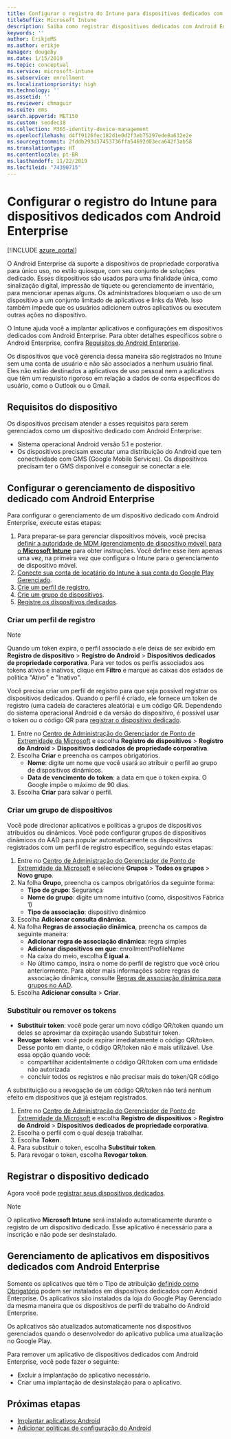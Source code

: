 ```yaml
---
title: Configurar o registro do Intune para dispositivos dedicados com Android Enterprise
titleSuffix: Microsoft Intune
description: Saiba como registrar dispositivos dedicados com Android Enterprise no Intune.
keywords: ''
author: ErikjeMS
ms.author: erikje
manager: dougeby
ms.date: 1/15/2019
ms.topic: conceptual
ms.service: microsoft-intune
ms.subservice: enrollment
ms.localizationpriority: high
ms.technology: ''
ms.assetid: ''
ms.reviewer: chmaguir
ms.suite: ems
search.appverid: MET150
ms.custom: seodec18
ms.collection: M365-identity-device-management
ms.openlocfilehash: d4ff9126fec182d1e0d2f3eb75297ede8a632e2e
ms.sourcegitcommit: 2fddb293d37453736ffa54692d03eca642f3ab58
ms.translationtype: HT
ms.contentlocale: pt-BR
ms.lasthandoff: 11/22/2019
ms.locfileid: "74390715"
---
```

# <a name="set-up-intune-enrollment-of-android-enterprise-dedicated-devices"></a>Configurar o registro do Intune para dispositivos dedicados com Android Enterprise

[!INCLUDE [azure_portal](../includes/azure_portal.md)]

O Android Enterprise dá suporte a dispositivos de propriedade corporativa para único uso, no estilo quiosque, com seu conjunto de soluções dedicado. Esses dispositivos são usados para uma finalidade única, como sinalização digital, impressão de tíquete ou gerenciamento de inventário, para mencionar apenas alguns. Os administradores bloqueiam o uso de um dispositivo a um conjunto limitado de aplicativos e links da Web. Isso também impede que os usuários adicionem outros aplicativos ou executem outras ações no dispositivo.

O Intune ajuda você a implantar aplicativos e configurações em dispositivos dedicados com Android Enterprise. Para obter detalhes específicos sobre o Android Enterprise, confira [Requisitos do Android Enterprise](https://support.google.com/work/android/answer/6174145?hl=en&ref_topic=6151012).

Os dispositivos que você gerencia dessa maneira são registrados no Intune sem uma conta de usuário e não são associados a nenhum usuário final. Eles não estão destinados a aplicativos de uso pessoal nem a aplicativos que têm um requisito rigoroso em relação a dados de conta específicos do usuário, como o Outlook ou o Gmail.

## <a name="device-requirements"></a>Requisitos do dispositivo

Os dispositivos precisam atender a esses requisitos para serem gerenciados como um dispositivo dedicado com Android Enterprise:

- Sistema operacional Android versão 5.1 e posterior.
- Os dispositivos precisam executar uma distribuição do Android que tem conectividade com GMS (Google Mobile Services). Os dispositivos precisam ter o GMS disponível e conseguir se conectar a ele.

## <a name="set-up-android-enterprise-dedicated-device-management"></a>Configurar o gerenciamento de dispositivo dedicado com Android Enterprise

Para configurar o gerenciamento de um dispositivo dedicado com Android Enterprise, execute estas etapas:

1. Para preparar-se para gerenciar dispositivos móveis, você precisa [definir a autoridade de MDM (gerenciamento de dispositivo móvel) para o **Microsoft Intune**](../fundamentals/mdm-authority-set.md) para obter instruções. Você define esse item apenas uma vez, na primeira vez que configura o Intune para o gerenciamento de dispositivo móvel.
2. [Conecte sua conta de locatário do Intune à sua conta do Google Play Gerenciado](connect-intune-android-enterprise.md).
3. [Crie um perfil de registro.](#create-an-enrollment-profile)
4. [Crie um grupo de dispositivos](#create-a-device-group).
5. [Registre os dispositivos dedicados](#enroll-the-dedicated-devices).

### <a name="create-an-enrollment-profile"></a>Criar um perfil de registro

> [!NOTE]
> Quando um token expira, o perfil associado a ele deixa de ser exibido em **Registro de dispositivo** > **Registro do Android** > **Dispositivos dedicados de propriedade corporativa**. Para ver todos os perfis associados aos tokens ativos e inativos, clique em **Filtro** e marque as caixas dos estados de política "Ativo" e "Inativo". 

Você precisa criar um perfil de registro para que seja possível registrar os dispositivos dedicados. Quando o perfil é criado, ele fornece um token de registro (uma cadeia de caracteres aleatória) e um código QR. Dependendo do sistema operacional Android e da versão do dispositivo, é possível usar o token ou o código QR para [registrar o dispositivo dedicado](#enroll-the-dedicated-devices).

1. Entre no [Centro de Administração do Gerenciador de Ponto de Extremidade da Microsoft](https://go.microsoft.com/fwlink/?linkid=2109431) e escolha **Registro de dispositivos** > **Registro do Android** > **Dispositivos dedicados de propriedade corporativa**.
2. Escolha **Criar** e preencha os campos obrigatórios.
    - **Nome**: digite um nome que você usará ao atribuir o perfil ao grupo de dispositivos dinâmicos.
    - **Data de vencimento do token**: a data em que o token expira. O Google impõe o máximo de 90 dias.
3. Escolha **Criar** para salvar o perfil.

### <a name="create-a-device-group"></a>Criar um grupo de dispositivos

Você pode direcionar aplicativos e políticas a grupos de dispositivos atribuídos ou dinâmicos. Você pode configurar grupos de dispositivos dinâmicos do AAD para popular automaticamente os dispositivos registrados com um perfil de registro específico, seguindo estas etapas:

1. Entre no [Centro de Administração do Gerenciador de Ponto de Extremidade da Microsoft](https://go.microsoft.com/fwlink/?linkid=2109431) e selecione **Grupos** > **Todos os grupos** > **Novo grupo**.
2. Na folha **Grupo**, preencha os campos obrigatórios da seguinte forma:
    - **Tipo de grupo**: Segurança
    - **Nome do grupo**: digite um nome intuitivo (como, dispositivos Fábrica 1)
    - **Tipo de associação**: dispositivo dinâmico
3. Escolha **Adicionar consulta dinâmica**.
4. Na folha **Regras de associação dinâmica**, preencha os campos da seguinte maneira:
    - **Adicionar regra de associação dinâmica**: regra simples
    - **Adicionar dispositivos em que**: enrollmentProfileName
    - Na caixa do meio, escolha **É igual a**.
    - No último campo, insira o nome do perfil de registro que você criou anteriormente.
    Para obter mais informações sobre regras de associação dinâmica, consulte [Regras de associação dinâmica para grupos no AAD](https://docs.microsoft.com/azure/active-directory/users-groups-roles/groups-dynamic-membership). 
5. Escolha **Adicionar consulta** > **Criar**.

### <a name="replace-or-remove-tokens"></a>Substituir ou remover os tokens

- **Substituir token**: você pode gerar um novo código QR/token quando um deles se aproximar da expiração usando Substituir token.
- **Revogar token**: você pode expirar imediatamente o código QR/token. Desse ponto em diante, o código QR/token não é mais utilizável. Use essa opção quando você:
  - compartilhar acidentalmente o código QR/token com uma entidade não autorizada
  - concluir todos os registros e não precisar mais do token/QR código

A substituição ou a revogação de um código QR/token não terá nenhum efeito em dispositivos que já estejam registrados.

1. Entre no [Centro de Administração do Gerenciador de Ponto de Extremidade da Microsoft](https://go.microsoft.com/fwlink/?linkid=2109431) e escolha **Registro de dispositivos** > **Registro do Android** > **Dispositivos dedicados de propriedade corporativa**.
2. Escolha o perfil com o qual deseja trabalhar.
3. Escolha **Token**.
4. Para substituir o token, escolha **Substituir token**.
5. Para revogar o token, escolha **Revogar token**.

## <a name="enroll-the-dedicated-devices"></a>Registrar o dispositivo dedicado

Agora você pode [registrar seus dispositivos dedicados](android-dedicated-devices-fully-managed-enroll.md).

> [!NOTE]
> O aplicativo **Microsoft Intune** será instalado automaticamente durante o registro de um dispositivo dedicado.  Esse aplicativo é necessário para a inscrição e não pode ser desinstalado. 

## <a name="managing-apps-on-android-enterprise-dedicated-devices"></a>Gerenciamento de aplicativos em dispositivos dedicados com Android Enterprise

Somente os aplicativos que têm o Tipo de atribuição [definido como Obrigatório](../apps/apps-deploy.md#assign-an-app) podem ser instalados em dispositivos dedicados com Android Enterprise. Os aplicativos são instalados da loja do Google Play Gerenciado da mesma maneira que os dispositivos de perfil de trabalho do Android Enterprise.

Os aplicativos são atualizados automaticamente nos dispositivos gerenciados quando o desenvolvedor do aplicativo publica uma atualização no Google Play.

Para remover um aplicativo de dispositivos dedicados com Android Enterprise, você pode fazer o seguinte:
- Excluir a implantação do aplicativo necessário.
- Criar uma implantação de desinstalação para o aplicativo.

## <a name="next-steps"></a>Próximas etapas
- [Implantar aplicativos Android](../apps/apps-deploy.md)
- [Adicionar políticas de configuração do Android](../configuration/device-profiles.md)
